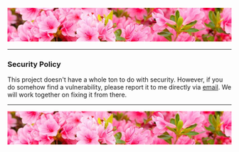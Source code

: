 ![top_banner](https://raw.githubusercontent.com/israfiel-a/israfiel-a/main/azalea-banner.jpg)

----------

### Security Policy
This project doesn't have a whole ton to do with security. However, if you do somehow find a vulnerability, please report it to me directly via [email](israfiel_buisness.nearly025@passfwd.com). We will work together on fixing it from there.

----------

![bottom_banner](https://raw.githubusercontent.com/israfiel-a/israfiel-a/main/azalea-banner.jpg)
